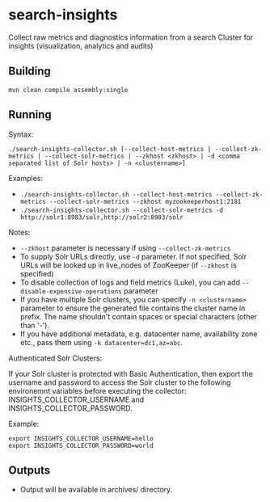 # search-insights
Collect raw metrics and diagnostics information from a search Cluster for insights (visualization, analytics and audits)

Building
--------

    mvn clean compile assembly:single


Running
-------

Syntax:

    ./search-insights-collector.sh [--collect-host-metrics | --collect-zk-metrics | --collect-solr-metrics | --zkhost <zkhost> | -d <comma separated list of Solr hosts> | -n <clustername>]

Examples:
    
*  `./search-insights-collector.sh --collect-host-metrics --collect-zk-metrics --collect-solr-metrics --zkhost myzookeeperhost1:2181`
*  `./search-insights-collector.sh --collect-solr-metrics -d http://solr1:8983/solr,http://solr2:8983/solr`

Notes:
    
* `--zkhost` parameter is necessary if using `--collect-zk-metrics`
* To supply Solr URLs directly, use `-d` parameter. If not specified, Solr URLs will be looked up in live_nodes of ZooKeeper (if `--zkhost` is specified)
* To disable collection of logs and field metrics (Luke), you can add `--disable-expensive-operations` parameter
* If you have multiple Solr clusters, you can specify `-n <clustername>` parameter to ensure the generated file contains the cluster name in prefix. The name shouldn't contain spaces or special characters (other than '-').
* If you have additional metadata, e.g. datacenter name, availability zone etc., pass them using `-k datacenter=dc1,az=abc`.

Authenticated Solr Clusters:

If your Solr cluster is protected with Basic Authentication, then export the username and password to access the Solr cluster to the following environemnt variables before executing the collector: INSIGHTS_COLLECTOR_USERNAME and INSIGHTS_COLLECTOR_PASSWORD.

Example:

    export INSIGHTS_COLLECTOR_USERNAME=hello
    export INSIGHTS_COLLECTOR_PASSWORD=world

Outputs
-------

* Output will be available in archives/ directory.
